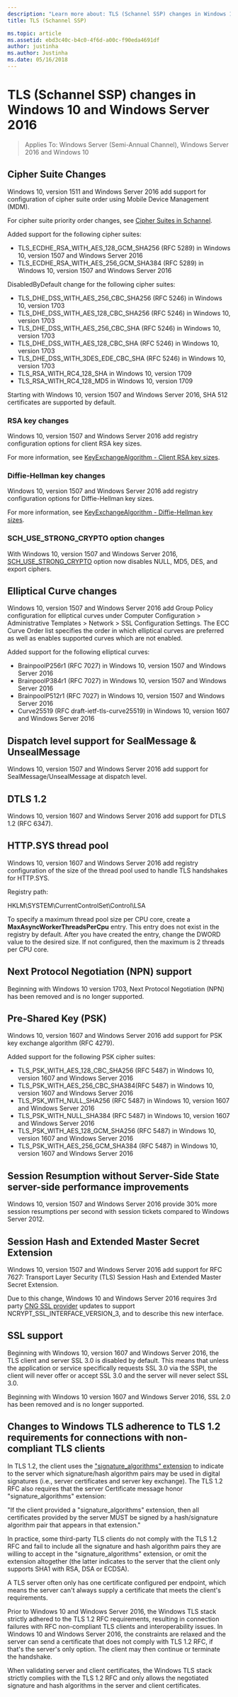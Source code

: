 ```yaml
---
description: "Learn more about: TLS (Schannel SSP) changes in Windows 10 and Windows Server 2016"
title: TLS (Schannel SSP)

ms.topic: article
ms.assetid: ebd3c40c-b4c0-4f6d-a00c-f90eda4691df
author: justinha
ms.author: Justinha
ms.date: 05/16/2018
---
```


# TLS (Schannel SSP) changes in Windows 10 and Windows Server 2016

>Applies To: Windows Server (Semi-Annual Channel), Windows Server 2016 and Windows 10

## Cipher Suite Changes

Windows 10, version 1511 and Windows Server 2016 add support for configuration of cipher suite order using Mobile Device Management (MDM).

For cipher suite priority order changes, see [Cipher Suites in Schannel](/windows/win32/secauthn/cipher-suites-in-schannel).

Added support for the following cipher suites:

- TLS_ECDHE_RSA_WITH_AES_128_GCM_SHA256 (RFC 5289) in Windows 10, version 1507 and Windows Server 2016
- TLS_ECDHE_RSA_WITH_AES_256_GCM_SHA384 (RFC 5289) in Windows 10, version 1507 and Windows Server 2016

DisabledByDefault change for the following cipher suites:

- TLS_DHE_DSS_WITH_AES_256_CBC_SHA256 (RFC 5246) in Windows 10, version 1703
- TLS_DHE_DSS_WITH_AES_128_CBC_SHA256 (RFC 5246) in Windows 10, version 1703
- TLS_DHE_DSS_WITH_AES_256_CBC_SHA (RFC 5246) in Windows 10, version 1703
- TLS_DHE_DSS_WITH_AES_128_CBC_SHA (RFC 5246) in Windows 10, version 1703
- TLS_DHE_DSS_WITH_3DES_EDE_CBC_SHA (RFC 5246) in Windows 10, version 1703
- TLS_RSA_WITH_RC4_128_SHA in Windows 10, version 1709
- TLS_RSA_WITH_RC4_128_MD5 in Windows 10, version 1709

Starting with Windows 10, version 1507 and Windows Server 2016, SHA 512 certificates are supported by default.

### RSA key changes

Windows 10, version 1507 and Windows Server 2016 add registry configuration options for client RSA key sizes.

For more information, see [KeyExchangeAlgorithm - Client RSA key sizes](tls-registry-settings.md#keyexchangealgorithm---client-rsa-key-sizes).

### Diffie-Hellman key changes

Windows 10, version 1507 and Windows Server 2016 add registry configuration options for Diffie-Hellman key sizes.

For more information, see [KeyExchangeAlgorithm - Diffie-Hellman key sizes](tls-registry-settings.md#keyexchangealgorithm---diffie-hellman-key-sizes).

### SCH_USE_STRONG_CRYPTO option changes

With Windows 10, version 1507 and Windows Server 2016, [SCH_USE_STRONG_CRYPTO](/windows/win32/api/schannel/ns-schannel-schannel_cred) option now disables NULL, MD5, DES, and export ciphers.

## Elliptical Curve changes

Windows 10, version 1507 and Windows Server 2016 add Group Policy configuration for elliptical curves under Computer Configuration > Administrative Templates > Network > SSL Configuration Settings.
The ECC Curve Order list specifies the order in which elliptical curves are preferred as well as enables supported curves which are not enabled.

Added support for the following elliptical curves:

- BrainpoolP256r1 (RFC 7027) in Windows 10, version 1507 and Windows Server 2016
- BrainpoolP384r1 (RFC 7027) in Windows 10, version 1507 and Windows Server 2016
- BrainpoolP512r1 (RFC 7027) in Windows 10, version 1507 and Windows Server 2016
- Curve25519 (RFC draft-ietf-tls-curve25519) in Windows 10, version 1607 and Windows Server 2016

## Dispatch level support for SealMessage & UnsealMessage

Windows 10, version 1507 and Windows Server 2016 add support for SealMessage/UnsealMessage at dispatch level.

## DTLS 1.2

Windows 10, version 1607 and Windows Server 2016 add support for DTLS 1.2 (RFC 6347).

## HTTP.SYS thread pool

Windows 10, version 1607 and Windows Server 2016 add registry configuration of the size of the thread pool used to handle TLS handshakes for HTTP.SYS.

Registry path:

HKLM\SYSTEM\CurrentControlSet\Control\LSA

To specify a maximum thread pool size per CPU core, create a **MaxAsyncWorkerThreadsPerCpu** entry.
This entry does not exist in the registry by default.
After you have created the entry, change the DWORD value to the desired size.
If not configured, then the maximum is 2 threads per CPU core.

## Next Protocol Negotiation (NPN) support

Beginning with Windows 10 version 1703, Next Protocol Negotiation (NPN) has been removed and is no longer supported.

## Pre-Shared Key (PSK)

Windows 10, version 1607 and Windows Server 2016 add support for PSK key exchange algorithm (RFC 4279).

Added support for the following PSK cipher suites:

- TLS_PSK_WITH_AES_128_CBC_SHA256 (RFC 5487) in Windows 10, version 1607 and Windows Server 2016
- TLS_PSK_WITH_AES_256_CBC_SHA384(RFC 5487) in Windows 10, version 1607 and Windows Server 2016
- TLS_PSK_WITH_NULL_SHA256 (RFC 5487) in Windows 10, version 1607 and Windows Server 2016
- TLS_PSK_WITH_NULL_SHA384 (RFC 5487) in Windows 10, version 1607 and Windows Server 2016
- TLS_PSK_WITH_AES_128_GCM_SHA256 (RFC 5487) in Windows 10, version 1607 and Windows Server 2016
- TLS_PSK_WITH_AES_256_GCM_SHA384 (RFC 5487) in Windows 10, version 1607 and Windows Server 2016

## Session Resumption without Server-Side State server-side performance improvements

Windows 10, version 1507 and Windows Server 2016 provide 30% more session resumptions per second with session tickets compared to Windows Server 2012.

## Session Hash and Extended Master Secret Extension

Windows 10, version 1507 and Windows Server 2016 add support for RFC 7627: Transport Layer Security (TLS) Session Hash and Extended Master Secret Extension.

Due to this change, Windows 10 and Windows Server 2016 requires 3rd party [CNG SSL provider](/windows/win32/seccng/cng-ssl-provider-functions) updates to support NCRYPT_SSL_INTERFACE_VERSION_3, and to describe this new interface.


## SSL support

Beginning with Windows 10, version 1607 and Windows Server 2016, the TLS client and server SSL 3.0 is disabled by default.
This means that unless the application or service specifically requests SSL 3.0 via the SSPI, the client will never offer or accept SSL 3.0 and the server will never select SSL 3.0.

Beginning with Windows 10 version 1607 and Windows Server 2016, SSL 2.0 has been removed and is no longer supported.

## Changes to Windows TLS adherence to TLS 1.2 requirements for connections with non-compliant TLS clients

In TLS 1.2, the client uses the ["signature_algorithms" extension](https://tools.ietf.org/html/rfc5246#section-7.4.1.4.1) to indicate to the server which signature/hash algorithm pairs may be used in digital signatures (i.e., server certificates and server key exchange).
The TLS 1.2 RFC also requires that the server Certificate message honor "signature_algorithms" extension:

"If the client provided a "signature_algorithms" extension, then all certificates provided by the server MUST be signed by a hash/signature algorithm pair that appears in that extension."

In practice, some third-party TLS clients do not comply with the TLS 1.2 RFC and fail to include all the signature and hash algorithm pairs they are willing to accept in the "signature_algorithms" extension, or omit the extension altogether (the latter indicates to the server that the client only supports SHA1 with RSA, DSA or ECDSA).

A TLS server often only has one certificate configured per endpoint, which means the server can't always supply a certificate that meets the client's requirements.

Prior to Windows 10 and Windows Server 2016, the Windows TLS stack strictly adhered to the TLS 1.2 RFC requirements, resulting in connection failures with RFC non-compliant TLS clients and interoperability issues.
In Windows 10 and Windows Server 2016, the constraints are relaxed and the server can send a certificate that does not comply with TLS 1.2 RFC, if that's the server's only option.
The client may then continue or terminate the handshake.

When validating server and client certificates, the Windows TLS stack strictly complies with the TLS 1.2 RFC and only allows the negotiated signature and hash algorithms in the server and client certificates.
